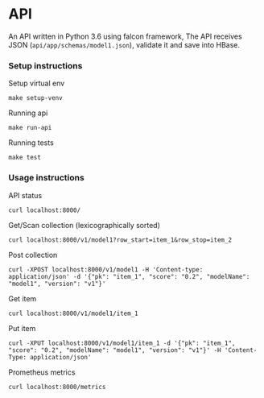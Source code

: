 # API

An API written in Python 3.6 using falcon framework,
The API receives JSON (`api/app/schemas/model1.json`),
validate it and save into HBase.

### Setup instructions

Setup virtual env

    make setup-venv

Running api
  
    make run-api

Running tests
  
    make test

### Usage instructions

API status
    
    curl localhost:8000/

Get/Scan collection (lexicographically sorted)
    
    curl localhost:8000/v1/model1?row_start=item_1&row_stop=item_2

Post collection

    curl -XPOST localhost:8000/v1/model1 -H 'Content-type: application/json' -d '{"pk": "item_1", "score": "0.2", "modelName": "model1", "version": "v1"}'

Get item
    
    curl localhost:8000/v1/model1/item_1

Put item

    curl -XPUT localhost:8000/v1/model1/item_1 -d '{"pk": "item_1", "score": "0.2", "modelName": "model1", "version": "v1"}' -H 'Content-Type: application/json'


Prometheus metrics
    
    curl localhost:8000/metrics
